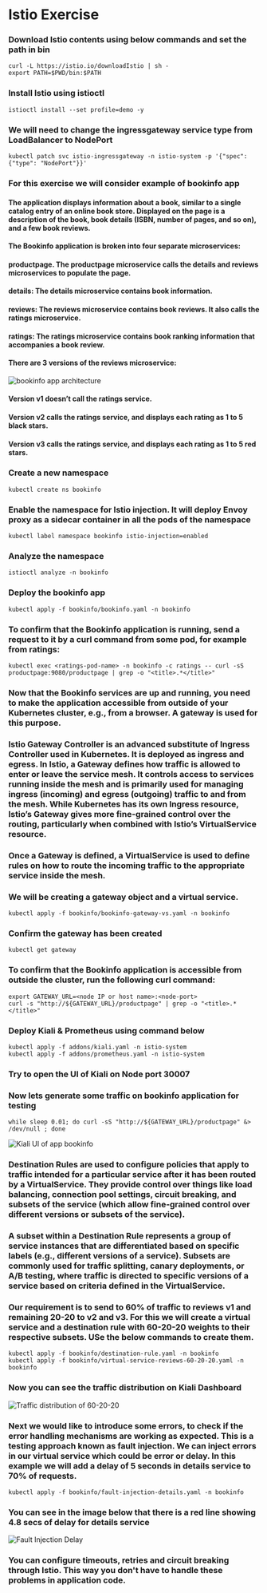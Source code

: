 # Istio Exercise
### Download Istio contents using below commands and set the path in bin
```console
curl -L https://istio.io/downloadIstio | sh -
export PATH=$PWD/bin:$PATH
```
### Install Istio using istioctl
```console
istioctl install --set profile=demo -y
```
### We will need to change the ingressgateway service type from LoadBalancer to NodePort
```console
kubectl patch svc istio-ingressgateway -n istio-system -p '{"spec": {"type": "NodePort"}}'
```
### For this exercise we will consider example of bookinfo app
#### The application displays information about a book, similar to a single catalog entry of an online book store. Displayed on the page is a description of the book, book details (ISBN, number of pages, and so on), and a few book reviews.

#### The Bookinfo application is broken into four separate microservices:

#### productpage. The productpage microservice calls the details and reviews microservices to populate the page.
#### details: The details microservice contains book information.
#### reviews: The reviews microservice contains book reviews. It also calls the ratings microservice.
#### ratings: The ratings microservice contains book ranking information that accompanies a book review.
#### There are 3 versions of the reviews microservice:
![bookinfo app architecture](withistio.svg)
#### Version v1 doesn’t call the ratings service.
#### Version v2 calls the ratings service, and displays each rating as 1 to 5 black stars.
#### Version v3 calls the ratings service, and displays each rating as 1 to 5 red stars.

### Create a new namespace 
```console
kubectl create ns bookinfo
```
### Enable the namespace for Istio injection. It  will deploy Envoy proxy as a sidecar container in all the pods of the namespace
```console
kubectl label namespace bookinfo istio-injection=enabled
```
### Analyze the namespace
```console
istioctl analyze -n bookinfo
```
### Deploy the bookinfo app
```console
kubectl apply -f bookinfo/bookinfo.yaml -n bookinfo
```
### To confirm that the Bookinfo application is running, send a request to it by a curl command from some pod, for example from ratings:
```console
kubectl exec <ratings-pod-name> -n bookinfo -c ratings -- curl -sS productpage:9080/productpage | grep -o "<title>.*</title>"
```
### Now that the Bookinfo services are up and running, you need to make the application accessible from outside of your Kubernetes cluster, e.g., from a browser. A gateway is used for this purpose.
### Istio Gateway Controller is an advanced substitute of Ingress Controller used in Kubernetes. It is deployed as ingress and egress. In Istio, a Gateway defines how traffic is allowed to enter or leave the service mesh. It controls access to services running inside the mesh and is primarily used for managing ingress (incoming) and egress (outgoing) traffic to and from the mesh. While Kubernetes has its own Ingress resource, Istio’s Gateway gives more fine-grained control over the routing, particularly when combined with Istio’s VirtualService resource.
### Once a Gateway is defined, a VirtualService is used to define rules on how to route the incoming traffic to the appropriate service inside the mesh.
### We will be creating a gateway object and a virtual service.
```console
kubectl apply -f bookinfo/bookinfo-gateway-vs.yaml -n bookinfo
```
### Confirm the gateway has been created
```console
kubectl get gateway
```
### To confirm that the Bookinfo application is accessible from outside the cluster, run the following curl command:
```console
export GATEWAY_URL=<node IP or host name>:<node-port>
curl -s "http://${GATEWAY_URL}/productpage" | grep -o "<title>.*</title>"
```
### Deploy Kiali & Prometheus using command below
```console
kubectl apply -f addons/kiali.yaml -n istio-system
kubectl apply -f addons/prometheus.yaml -n istio-system
```

### Try to open the UI of Kiali on Node port 30007
### Now lets generate some traffic on bookinfo application for testing
```console
while sleep 0.01; do curl -sS "http://${GATEWAY_URL}/productpage" &> /dev/null ; done
```
![Kiali UI of app bookinfo](kiali.png)

###  Destination Rules are used to configure policies that apply to traffic intended for a particular service after it has been routed by a VirtualService. They provide control over things like load balancing, connection pool settings, circuit breaking, and subsets of the service (which allow fine-grained control over different versions or subsets of the service).
### A subset within a Destination Rule represents a group of service instances that are differentiated based on specific labels (e.g., different versions of a service). Subsets are commonly used for traffic splitting, canary deployments, or A/B testing, where traffic is directed to specific versions of a service based on criteria defined in the VirtualService.

### Our requirement is to send to 60% of traffic to reviews v1 and remaining 20-20 to v2 and v3. For this we will create a virtual service and a destination rule with 60-20-20 weights to their respective subsets. USe the below commands to create them.
```console
kubectl apply -f bookinfo/destination-rule.yaml -n bookinfo
kubectl apply -f bookinfo/virtual-service-reviews-60-20-20.yaml -n bookinfo
```
### Now you can see the traffic distribution on Kiali Dashboard
![Traffic distribution of 60-20-20](kiali-60-20-20.png)
### Next we would like to introduce some errors, to check if the error handling mechanisms are working as expected. This is a testing approach known as fault injection. We can inject errors in our virtual service which could be error or delay. In this example we will add a delay of 5 seconds in details service to 70% of requests.
```console
kubectl apply -f bookinfo/fault-injection-details.yaml -n bookinfo
```
### You can see in the image below that there is a red line showing 4.8 secs of delay for details service
![Fault Injection Delay](fault-injection-details.png)

### You can configure timeouts, retries and circuit breaking through Istio. This way you don't have to handle these problems in application code.